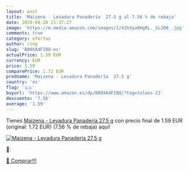 ```yaml
---
layout: post
title: 'Maizena - Levadura Panadería  27.5 g al 7.56 % de rebaja'
date: 2020-08-20 21:37:27
image: 'https://m.media-amazon.com/images/I/41hXya9HgRL._SL200_.jpg'
comments: true
category: ofertas
author: ring
slug: 'B00XA4FIBO-es'
actualPrice: 1.59 EUR
currency: EUR
price: 1.59
comparePrice: 1.72 EUR
prodname: 'Maizena - Levadura Panadería  27.5 g'
country: 'es'
flag: '🇪🇸'
buyurl: 'https://www.amazon.es/dp/B00XA4FIBO/?tag=tolees-21'
descuento: '7.56'
average: '1.59'
---
```


Tienes [Maizena - Levadura Panadería  27.5 g](https://www.amazon.es/dp/B00XA4FIBO/?tag=tolees-21) con precio final de  1.59 EUR (original: 1.72 EUR) (7.56 %  de rebaja) aqui!

[![Maizena - Levadura Panadería  27.5 g](https://m.media-amazon.com/images/I/41hXya9HgRL._SL200_.jpg)](https://www.amazon.es/dp/B00XA4FIBO/?tag=tolees-21)

🔎:


[🛒 Comprar!!!](https://www.amazon.es/dp/B00XA4FIBO/?tag=tolees-21)
